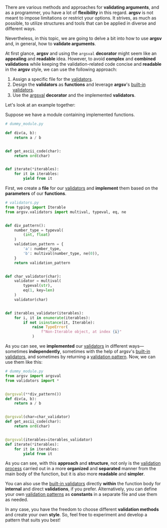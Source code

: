 There are various methods and approaches for **validating arguments**, and as a programmer, you have a lot of **flexibility** in this regard. **argsv** is not meant to impose limitations or restrict your options. It strives, as much as possible, to utilize structures and tools that can be applied in diverse and different ways.  

Nevertheless, in this topic, we are going to delve a bit into how to use **argsv** and, in general, how to **validate arguments**.

At first glance, **argsv** and using the `argsval` **decorator** might seem like an **appealing** and **readable** idea. However, to avoid **complex** and **combined validations** while keeping the validation-related code concise and **readable** in the **argsv** style, we can use the following approach:

1. Assign a specific file for the [validators](https://github.com/mimseyedi/argsv/wiki/3.-Validators).  
2. Design the **validators** as **functions** and leverage **argsv**'s [built-in validators](https://github.com/mimseyedi/argsv/wiki/3.-Validators#34-built-in-validators-).  
3. Use the [argsval](https://github.com/mimseyedi/argsv/wiki/2.-Validation-Process#23-validation-by-decorator-) **decorator** and the implemented **validators**.  

Let's look at an example together:

Suppose we have a module containing implemented functions. 

```python
# dummy_module.py

def div(a, b):
    return a / b


def get_ascii_code(char):
    return ord(char)


def iterate(*iterables):
    for it in iterables:
        yield from it
```

First, we create a **file** for our [validators](https://github.com/mimseyedi/argsv/wiki/3.-Validators) and **implement** them based on the **parameters** of our **functions**.

```python
# validators.py
from typing import Iterable
from argsv.validators import multival, typeval, eq, ne


def div_pattern():
    number_type = typeval(
        (int, float)
    )
    validation_pattern = {
        'a': number_type,
        'b': multival(number_type, ne(0)),
    }
    return validation_pattern


def char_validator(char):
    validator = multival(
        typeval(str),
        eq(1, key=len)
    )
    validator(char)


def iterables_validator(iterables):
    for i, it in enumerate(iterables):
        if not isinstance(it, Iterable):
            raise TypeError(
                f"Non-Iterable object, at index {i}"
            )
```

As you can see, we **implemented** our [validators](https://github.com/mimseyedi/argsv/wiki/3.-Validators) in different ways—sometimes **independently**, sometimes with the help of argsv's [built-in validators](https://github.com/mimseyedi/argsv/wiki/3.-Validators#34-built-in-validators-), and sometimes by returning a [validation pattern](https://github.com/mimseyedi/argsv/wiki/2.-Validation-Process#22-validation-pattern-). Now, we can use them like this:

```python
# dummy_module.py
from argsv import argsval
from validators import *


@argsval(**div_pattern())
def div(a, b):
    return a / b


@argsval(char=char_validator)
def get_ascii_code(char):
    return ord(char)


@argsval(iterables=iterables_validator)
def iterate(*iterables):
    for it in iterables:
        yield from it
```

As you can see, with this **approach** and **structure**, not only is the [validation process](https://github.com/mimseyedi/argsv/wiki/2.-Validation-Process) carried out in a more **organized** and **separated** manner from the main body of the function, but it is also more **readable** and **simpler**.  

You can also use the [built-in validators](https://github.com/mimseyedi/argsv/wiki/3.-Validators#34-built-in-validators-) directly **within** the function body for **internal** and direct **validations**, if you prefer. Alternatively, you can define your own [validation patterns](https://github.com/mimseyedi/argsv/wiki/2.-Validation-Process#22-validation-pattern-) as **constants** in a separate file and use them as needed.  

In any case, you have the freedom to choose different **validation methods** and create your own **style**. So, feel free to experiment and develop a pattern that suits you best!